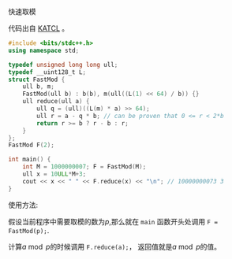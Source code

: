 
快速取模

<!--more-->

代码出自 [KATCL](https://github.com/kth-competitive-programming/kactl/blob/master/content/various/FastMod.h) 。

```c++
#include <bits/stdc++.h>
using namespace std;

typedef unsigned long long ull;
typedef __uint128_t L;
struct FastMod {
    ull b, m;
    FastMod(ull b) : b(b), m(ull((L(1) << 64) / b)) {}
    ull reduce(ull a) {
        ull q = (ull)((L(m) * a) >> 64);
        ull r = a - q * b; // can be proven that 0 <= r < 2*b
        return r >= b ? r - b : r;
    }
};
FastMod F(2);

int main() {
    int M = 1000000007; F = FastMod(M);
    ull x = 10ULL*M+3; 
    cout << x << " " << F.reduce(x) << "\n"; // 10000000073 3
}
```

使用方法$:$

假设当前程序中需要取模的数为$p$,那么就在 `main` 函数开头处调用 `F = FastMod(p);`.

计算$a\bmod p$的时候调用 `F.reduce(a);`， 返回值就是$a\bmod p$的值。